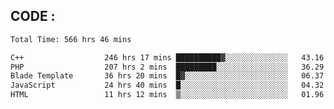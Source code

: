 ## CODE :
<!--START_SECTION:waka-->

```txt
Total Time: 566 hrs 46 mins

C++                  246 hrs 17 mins ██████████▓░░░░░░░░░░░░░░   43.16 %
PHP                  207 hrs 2 mins  █████████░░░░░░░░░░░░░░░░   36.29 %
Blade Template       36 hrs 20 mins  █▓░░░░░░░░░░░░░░░░░░░░░░░   06.37 %
JavaScript           24 hrs 40 mins  █░░░░░░░░░░░░░░░░░░░░░░░░   04.32 %
HTML                 11 hrs 12 mins  ▒░░░░░░░░░░░░░░░░░░░░░░░░   01.96 %
```

<!--END_SECTION:waka-->
